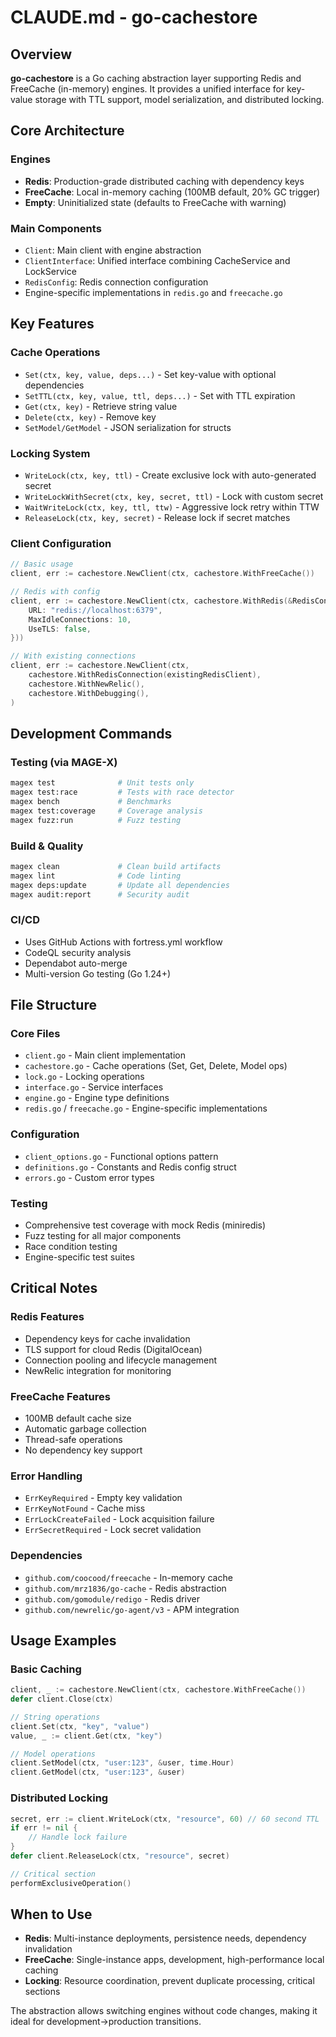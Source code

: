 # CLAUDE.md - go-cachestore

## Overview

**go-cachestore** is a Go caching abstraction layer supporting Redis and FreeCache (in-memory) engines. It provides a unified interface for key-value storage with TTL support, model serialization, and distributed locking.

## Core Architecture

### Engines
- **Redis**: Production-grade distributed caching with dependency keys
- **FreeCache**: Local in-memory caching (100MB default, 20% GC trigger)
- **Empty**: Uninitialized state (defaults to FreeCache with warning)

### Main Components
- `Client`: Main client with engine abstraction
- `ClientInterface`: Unified interface combining CacheService and LockService
- `RedisConfig`: Redis connection configuration
- Engine-specific implementations in `redis.go` and `freecache.go`

## Key Features

### Cache Operations
- `Set(ctx, key, value, deps...)` - Set key-value with optional dependencies
- `SetTTL(ctx, key, value, ttl, deps...)` - Set with TTL expiration
- `Get(ctx, key)` - Retrieve string value
- `Delete(ctx, key)` - Remove key
- `SetModel/GetModel` - JSON serialization for structs

### Locking System
- `WriteLock(ctx, key, ttl)` - Create exclusive lock with auto-generated secret
- `WriteLockWithSecret(ctx, key, secret, ttl)` - Lock with custom secret
- `WaitWriteLock(ctx, key, ttl, ttw)` - Aggressive lock retry within TTW
- `ReleaseLock(ctx, key, secret)` - Release lock if secret matches

### Client Configuration
```go
// Basic usage
client, err := cachestore.NewClient(ctx, cachestore.WithFreeCache())

// Redis with config
client, err := cachestore.NewClient(ctx, cachestore.WithRedis(&RedisConfig{
    URL: "redis://localhost:6379",
    MaxIdleConnections: 10,
    UseTLS: false,
}))

// With existing connections
client, err := cachestore.NewClient(ctx,
    cachestore.WithRedisConnection(existingRedisClient),
    cachestore.WithNewRelic(),
    cachestore.WithDebugging(),
)
```

## Development Commands

### Testing (via MAGE-X)
```bash
magex test              # Unit tests only
magex test:race         # Tests with race detector
magex bench             # Benchmarks
magex test:coverage     # Coverage analysis
magex fuzz:run          # Fuzz testing
```

### Build & Quality
```bash
magex clean             # Clean build artifacts
magex lint              # Code linting
magex deps:update       # Update all dependencies
magex audit:report      # Security audit
```

### CI/CD
- Uses GitHub Actions with fortress.yml workflow
- CodeQL security analysis
- Dependabot auto-merge
- Multi-version Go testing (Go 1.24+)

## File Structure

### Core Files
- `client.go` - Main client implementation
- `cachestore.go` - Cache operations (Set, Get, Delete, Model ops)
- `lock.go` - Locking operations
- `interface.go` - Service interfaces
- `engine.go` - Engine type definitions
- `redis.go` / `freecache.go` - Engine-specific implementations

### Configuration
- `client_options.go` - Functional options pattern
- `definitions.go` - Constants and Redis config struct
- `errors.go` - Custom error types

### Testing
- Comprehensive test coverage with mock Redis (miniredis)
- Fuzz testing for all major components
- Race condition testing
- Engine-specific test suites

## Critical Notes

### Redis Features
- Dependency keys for cache invalidation
- TLS support for cloud Redis (DigitalOcean)
- Connection pooling and lifecycle management
- NewRelic integration for monitoring

### FreeCache Features
- 100MB default cache size
- Automatic garbage collection
- Thread-safe operations
- No dependency key support

### Error Handling
- `ErrKeyRequired` - Empty key validation
- `ErrKeyNotFound` - Cache miss
- `ErrLockCreateFailed` - Lock acquisition failure
- `ErrSecretRequired` - Lock secret validation

### Dependencies
- `github.com/coocood/freecache` - In-memory cache
- `github.com/mrz1836/go-cache` - Redis abstraction
- `github.com/gomodule/redigo` - Redis driver
- `github.com/newrelic/go-agent/v3` - APM integration

## Usage Examples

### Basic Caching
```go
client, _ := cachestore.NewClient(ctx, cachestore.WithFreeCache())
defer client.Close(ctx)

// String operations
client.Set(ctx, "key", "value")
value, _ := client.Get(ctx, "key")

// Model operations
client.SetModel(ctx, "user:123", &user, time.Hour)
client.GetModel(ctx, "user:123", &user)
```

### Distributed Locking
```go
secret, err := client.WriteLock(ctx, "resource", 60) // 60 second TTL
if err != nil {
    // Handle lock failure
}
defer client.ReleaseLock(ctx, "resource", secret)

// Critical section
performExclusiveOperation()
```

## When to Use

- **Redis**: Multi-instance deployments, persistence needs, dependency invalidation
- **FreeCache**: Single-instance apps, development, high-performance local caching
- **Locking**: Resource coordination, prevent duplicate processing, critical sections

The abstraction allows switching engines without code changes, making it ideal for development→production transitions.
